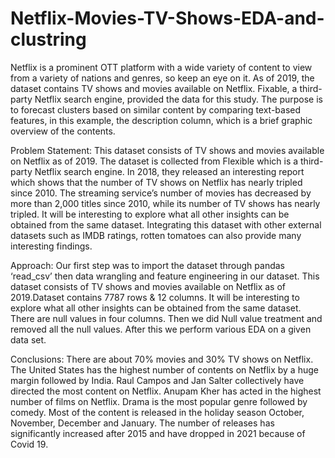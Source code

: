 # Netflix-Movies-TV-Shows-EDA-and-clustring

Netflix is a prominent OTT platform with a wide variety of content to view from a variety of nations and genres, so keep an eye on it. As of 2019, the dataset contains TV shows and movies available on Netflix. Fixable, a third-party Netflix search engine, provided the data for this study. The purpose is to forecast clusters based on similar content by comparing text-based features, in this example, the description column, which is a brief graphic overview of the contents.

Problem Statement: This dataset consists of TV shows and movies available on Netflix as of 2019. The dataset is collected from Flexible which is a third-party Netflix search engine. In 2018, they released an interesting report which shows that the number of TV shows on Netflix has nearly tripled since 2010. The streaming service’s number of movies has decreased by more than 2,000 titles since 2010, while its number of TV shows has nearly tripled. It will be interesting to explore what all other insights can be obtained from the same dataset. Integrating this dataset with other external datasets such as IMDB ratings, rotten tomatoes can also provide many interesting findings.

Approach: Our first step was to import the dataset through pandas ‘read_csv’ then data wrangling and feature engineering in our dataset. This dataset consists of TV shows and movies available on Netflix as of 2019.Dataset contains 7787 rows & 12 columns. It will be interesting to explore what all other insights can be obtained from the same dataset. There are null values in four columns. Then we did Null value treatment and removed all the null values. After this we perform various EDA on a given data set.

Conclusions: There are about 70% movies and 30% TV shows on Netflix. The United States has the highest number of contents on Netflix by a huge margin followed by India. Raul Campos and Jan Salter collectively have directed the most content on Netflix. Anupam Kher has acted in the highest number of films on Netflix. Drama is the most popular genre followed by comedy. Most of the content is released in the holiday season October, November, December and January. The number of releases has significantly increased after 2015 and have dropped in 2021 because of Covid 19.
